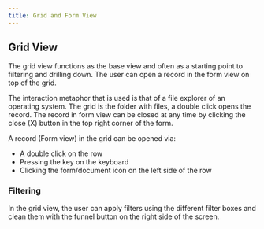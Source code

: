 ```yaml
---
title: Grid and Form View
---
```

## Grid View

The grid view functions as the base view and often as a starting point to filtering and drilling down. The user can open a record in the form view on top of the grid. 

The interaction metaphor that is used is that of a file explorer of an operating system. The grid is the folder with files, a double click opens the record. The record in form view can be closed at any time by clicking the close (X) button in the top right corner of the form.

A record (Form view) in the grid can be opened via:
- A double click on the row
- Pressing the <ENTER> key on the keyboard
- Clicking the form/document icon on the left side of the row

###   Filtering
  
  In the grid view, the user can apply filters using the different filter boxes and clean them with the funnel button on the right side of the screen.

